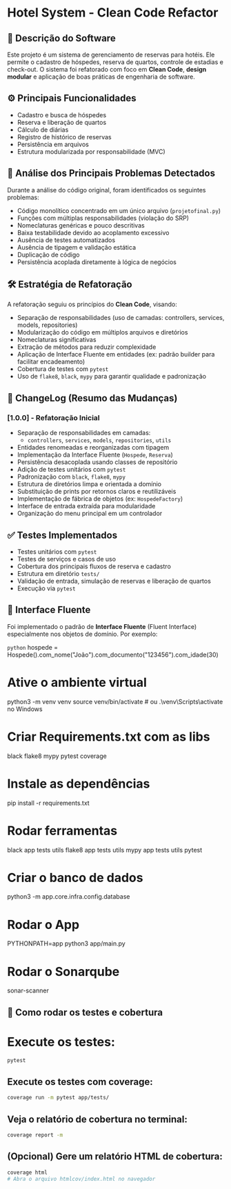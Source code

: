 # Hotel System - Clean Code Refactor

## 📝 Descrição do Software

Este projeto é um sistema de gerenciamento de reservas para hotéis. Ele permite o cadastro de hóspedes, reserva de quartos, controle de estadias e check-out. O sistema foi refatorado com foco em **Clean Code**, **design modular** e aplicação de boas práticas de engenharia de software.

## ⚙️ Principais Funcionalidades

- Cadastro e busca de hóspedes  
- Reserva e liberação de quartos  
- Cálculo de diárias  
- Registro de histórico de reservas  
- Persistência em arquivos  
- Estrutura modularizada por responsabilidade (MVC)

## 🐞 Análise dos Principais Problemas Detectados

Durante a análise do código original, foram identificados os seguintes problemas:

- Código monolítico concentrado em um único arquivo (`projetofinal.py`)  
- Funções com múltiplas responsabilidades (violação do SRP)  
- Nomeclaturas genéricas e pouco descritivas  
- Baixa testabilidade devido ao acoplamento excessivo  
- Ausência de testes automatizados  
- Ausência de tipagem e validação estática  
- Duplicação de código  
- Persistência acoplada diretamente à lógica de negócios  

## 🛠️ Estratégia de Refatoração

A refatoração seguiu os princípios do **Clean Code**, visando:

- Separação de responsabilidades (uso de camadas: controllers, services, models, repositories)  
- Modularização do código em múltiplos arquivos e diretórios  
- Nomeclaturas significativas  
- Extração de métodos para reduzir complexidade  
- Aplicação de Interface Fluente em entidades (ex: padrão builder para facilitar encadeamento)  
- Cobertura de testes com `pytest`  
- Uso de `flake8`, `black`, `mypy` para garantir qualidade e padronização  

## 📜 ChangeLog (Resumo das Mudanças)

### [1.0.0] - Refatoração Inicial
- Separação de responsabilidades em camadas:
  - `controllers`, `services`, `models`, `repositories`, `utils`
- Entidades renomeadas e reorganizadas com tipagem
- Implementação da Interface Fluente (`Hospede`, `Reserva`)
- Persistência desacoplada usando classes de repositório
- Adição de testes unitários com `pytest`
- Padronização com `black`, `flake8`, `mypy`
- Estrutura de diretórios limpa e orientada a domínio
- Substituição de prints por retornos claros e reutilizáveis
- Implementação de fábrica de objetos (ex: `HospedeFactory`)
- Interface de entrada extraída para modularidade
- Organização do menu principal em um controlador

## ✅ Testes Implementados

- Testes unitários com `pytest`  
- Testes de serviços e casos de uso  
- Cobertura dos principais fluxos de reserva e cadastro  
- Estrutura em diretório `tests/`  
- Validação de entrada, simulação de reservas e liberação de quartos  
- Execução via `pytest`

## 🔄 Interface Fluente

Foi implementado o padrão de **Interface Fluente** (Fluent Interface) especialmente nos objetos de domínio. Por exemplo:

`python`
hospede = Hospede().com_nome("João").com_documento("123456").com_idade(30)


# Ative o ambiente virtual
python3 -m venv venv
source venv/bin/activate  # ou .\venv\Scripts\activate no Windows

# Criar Requirements.txt com as libs
black
flake8
mypy
pytest
coverage

# Instale as dependências
pip install -r requirements.txt

# Rodar ferramentas
black app tests utils
flake8 app tests utils
mypy app tests utils
pytest

# Criar o banco de dados

python3 -m app.core.infra.config.database

# Rodar o App

PYTHONPATH=app python3 app/main.py

# Rodar o Sonarqube

sonar-scanner

## 🧪 Como rodar os testes e cobertura

# **Execute os testes:**

```bash
pytest
```

## **Execute os testes com coverage:**

```bash
coverage run -m pytest app/tests/
```

## **Veja o relatório de cobertura no terminal:**

```bash
coverage report -m
```

## **(Opcional) Gere um relatório HTML de cobertura:**

```bash
coverage html
# Abra o arquivo htmlcov/index.html no navegador
```
